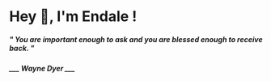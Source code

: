 <h1 title="head"> Hey 👋, I'm Endale !</h1>

**<h5><i>" You are important enough to ask and you are blessed enough to receive back. "</i></h5>**

*<b>___ Wayne Dyer ___</b>*
